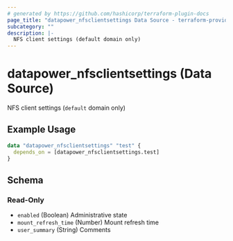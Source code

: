 ```yaml
---
# generated by https://github.com/hashicorp/terraform-plugin-docs
page_title: "datapower_nfsclientsettings Data Source - terraform-provider-datapower"
subcategory: ""
description: |-
  NFS client settings (default domain only)
---
```


# datapower_nfsclientsettings (Data Source)

NFS client settings (`default` domain only)

## Example Usage

```terraform
data "datapower_nfsclientsettings" "test" {
  depends_on = [datapower_nfsclientsettings.test]
}
```

<!-- schema generated by tfplugindocs -->
## Schema

### Read-Only

- `enabled` (Boolean) Administrative state
- `mount_refresh_time` (Number) Mount refresh time
- `user_summary` (String) Comments
